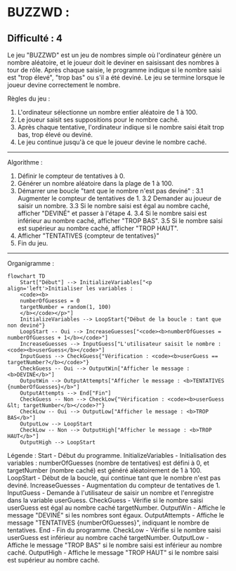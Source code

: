 BUZZWD :
=================
Difficulté : 4
-----------------
Le jeu "BUZZWD" est un jeu de nombres simple où l'ordinateur génère un nombre aléatoire, et le joueur doit le deviner en saisissant des nombres à tour de rôle. Après chaque saisie, le programme indique si le nombre saisi est "trop élevé", "trop bas" ou s'il a été deviné. Le jeu se termine lorsque le joueur devine correctement le nombre.

Règles du jeu :
1. L'ordinateur sélectionne un nombre entier aléatoire de 1 à 100.
2. Le joueur saisit ses suppositions pour le nombre caché.
3. Après chaque tentative, l'ordinateur indique si le nombre saisi était trop bas, trop élevé ou deviné.
4. Le jeu continue jusqu'à ce que le joueur devine le nombre caché.
-----------------
Algorithme :
1.  Définir le compteur de tentatives à 0.
2.  Générer un nombre aléatoire dans la plage de 1 à 100.
3.  Démarrer une boucle "tant que le nombre n'est pas deviné" :
    3.1 Augmenter le compteur de tentatives de 1.
    3.2 Demander au joueur de saisir un nombre.
    3.3 Si le nombre saisi est égal au nombre caché, afficher "DEVINÉ" et passer à l'étape 4.
    3.4 Si le nombre saisi est inférieur au nombre caché, afficher "TROP BAS".
    3.5 Si le nombre saisi est supérieur au nombre caché, afficher "TROP HAUT".
4. Afficher "TENTATIVES {compteur de tentatives}"
5. Fin du jeu.
-----------------
Organigramme :
```mermaid
flowchart TD
    Start["Début"] --> InitializeVariables["<p align='left'>Initialiser les variables :
    <code><b>
    numberOfGuesses = 0
    targetNumber = random(1, 100)
    </b></code></p>"]
    InitializeVariables --> LoopStart{"Début de la boucle : tant que non deviné"}
    LoopStart -- Oui --> IncreaseGuesses["<code><b>numberOfGuesses = numberOfGuesses + 1</b></code>"]
    IncreaseGuesses --> InputGuess["L'utilisateur saisit le nombre : <code><b>userGuess</b></code>"]
    InputGuess --> CheckGuess{"Vérification : <code><b>userGuess == targetNumber?</b></code>"}
    CheckGuess -- Oui --> OutputWin["Afficher le message : <b>DEVINÉ</b>"]
    OutputWin --> OutputAttempts["Afficher le message : <b>TENTATIVES {numberOfGuesses}</b>"]
    OutputAttempts --> End["Fin"]
    CheckGuess -- Non --> CheckLow{"Vérification : <code><b>userGuess &lt; targetNumber</b></code>?"}
    CheckLow -- Oui --> OutputLow["Afficher le message : <b>TROP BAS</b>"]
    OutputLow --> LoopStart
    CheckLow -- Non --> OutputHigh["Afficher le message : <b>TROP HAUT</b>"]
    OutputHigh --> LoopStart

```
Légende :
    Start - Début du programme.
    InitializeVariables - Initialisation des variables : numberOfGuesses (nombre de tentatives) est défini à 0, et targetNumber (nombre caché) est généré aléatoirement de 1 à 100.
    LoopStart - Début de la boucle, qui continue tant que le nombre n'est pas deviné.
    IncreaseGuesses - Augmentation du compteur de tentatives de 1.
    InputGuess - Demande à l'utilisateur de saisir un nombre et l'enregistre dans la variable userGuess.
    CheckGuess - Vérifie si le nombre saisi userGuess est égal au nombre caché targetNumber.
    OutputWin - Affiche le message "DEVINÉ" si les nombres sont égaux.
    OutputAttempts - Affiche le message "TENTATIVES {numberOfGuesses}", indiquant le nombre de tentatives.
    End - Fin du programme.
    CheckLow - Vérifie si le nombre saisi userGuess est inférieur au nombre caché targetNumber.
    OutputLow - Affiche le message "TROP BAS" si le nombre saisi est inférieur au nombre caché.
    OutputHigh - Affiche le message "TROP HAUT" si le nombre saisi est supérieur au nombre caché.